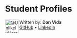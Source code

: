 # Student Profiles
<img align="left" class="avatar avatar-user" src="https://avatars.githubusercontent.com/u/23545273?s=88&amp;v=4" width="44" height="44" alt="@UnlikelyHero">

Written by: **Don Vida**<br>
[GitHub](https://github.com/UnlikelyHero) • [LinkedIn](https://www.linkedin.com/in/donald-vida/)
